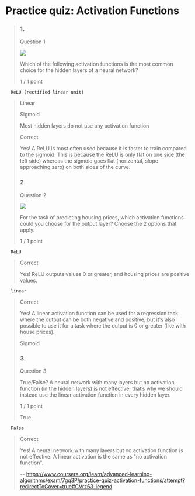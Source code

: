 # Practice quiz: Activation Functions
> ### 1.
> 
> Question 1
> 
> ![](https://d3c33hcgiwev3.cloudfront.net/imageAssetProxy.v1/abeab774-084a-4758-9d01-bc275c77c747image4.png?expiry=1658880000000&hmac=Q9i56wTcewZx_eTfHVJdcNXdH4OfsGSAe3I8g3siP18)
> 
> Which of the following activation functions is the most common choice for the hidden layers of a neural network?
> 
> 1 / 1 point
> 

      ReLU (rectified linear unit) 
> 
>  Linear 
> 
>  Sigmoid 
> 
>  Most hidden layers do not use any activation function 
> 
> Correct
> 
> Yes! A ReLU is most often used because it is faster to train compared to the sigmoid. This is because the ReLU is only flat on one side (the left side) whereas the sigmoid goes flat (horizontal, slope approaching zero) on both sides of the curve.
> 
> ### 2.
> 
> Question 2
> 
> ![](https://d3c33hcgiwev3.cloudfront.net/imageAssetProxy.v1/abeab774-084a-4758-9d01-bc275c77c747image3.png?expiry=1658880000000&hmac=u7QD3KlSfDxYgZ9XdtRgJCjrioa39smrgMmmighKzVs)
> 
> For the task of predicting housing prices, which activation functions could you choose for the output layer? Choose the 2 options that apply.
> 
> 1 / 1 point
> 

      ReLU 
> 
> Correct
> 
> Yes! ReLU outputs values 0 or greater, and housing prices are positive values.
> 

      linear 
> 
> Correct
> 
> Yes! A linear activation function can be used for a regression task where the output can be both negative and positive, but it's also possible to use it for a task where the output is 0 or greater (like with house prices).
> 
>  Sigmoid 
> 
> ### 3.
> 
> Question 3
> 
> True/False? A neural network with many layers but no activation function (in the hidden layers) is not effective; that’s why we should instead use the linear activation function in every hidden layer.
> 
> 1 / 1 point
> 
>  True 
> 

      False 
> 
> Correct
> 
> Yes! A neural network with many layers but no activation function is not effective. A linear activation is the same as "no activation function".
>
> -- https://www.coursera.org/learn/advanced-learning-algorithms/exam/7gq3P/practice-quiz-activation-functions/attempt?redirectToCover=true#CVrz63-legend
